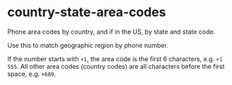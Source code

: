 # country-state-area-codes
Phone area codes by country, and if in the US, by state and state code.

Use this to match geographic region by phone number.

If the number starts with `+1`, the area code is the first 6 characters, e.g. `+1 555`.
All other area codes (country codes) are all characters before the first space, e.g. `+689`.
